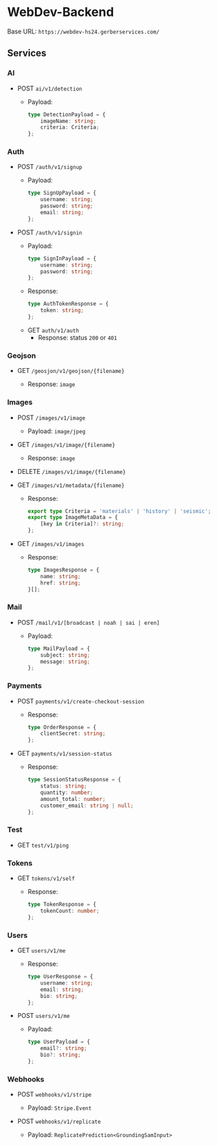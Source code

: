 # WebDev-Backend

Base URL: `https://webdev-hs24.gerberservices.com/`

## Services

### AI

- POST `ai/v1/detection`

  - Payload:
    ```ts
    type DetectionPayload = {
    	imageName: string;
    	criteria: Criteria;
    };
    ```

### Auth

- POST `/auth/v1/signup`

  - Payload:
    ```ts
    type SignUpPayload = {
    	username: string;
    	password: string;
    	email: string;
    };
    ```

- POST `/auth/v1/signin`

  - Payload:
    ```ts
    type SignInPayload = {
    	username: string;
    	password: string;
    };
    ```
  - Response:
    ```ts
    type AuthTokenResponse = {
    	token: string;
    };
    ```
  - GET `auth/v1/auth`
    - Response: status `200` or `401`

### Geojson

- GET `/geosjon/v1/geojson/{filename}`

  - Response: `image`

### Images

- POST `/images/v1/image`

  - Payload: `image/jpeg`

- GET `/images/v1/image/{filename}`

  - Response: `image`

- DELETE `/images/v1/image/{filename}`

- GET `/images/v1/metadata/{filename}`

  - Response:
    ```ts
    export type Criteria = 'materials' | 'history' | 'seismic';
    export type ImageMetaData = {
    	[key in Criteria]?: string;
    };
    ```

- GET `/images/v1/images`

  - Response:
    ```ts
    type ImagesResponse = {
    	name: string;
    	href: string;
    }[];
    ```

### Mail

- POST `/mail/v1/[broadcast | noah | sai | eren]`

  - Payload:
    ```ts
    type MailPayload = {
    	subject: string;
    	message: string;
    };
    ```

### Payments

- POST `payments/v1/create-checkout-session`

  - Response:
    ```ts
    type OrderResponse = {
    	clientSecret: string;
    };
    ```

- GET `payments/v1/session-status`

  - Response:
    ```ts
    type SessionStatusResponse = {
    	status: string;
    	quantity: number;
    	amount_total: number;
    	customer_email: string | null;
    };
    ```

### Test

- GET `test/v1/ping`

### Tokens

- GET `tokens/v1/self`

  - Response:
    ```ts
    type TokenResponse = {
    	tokenCount: number;
    };
    ```

### Users

- GET `users/v1/me`

  - Response:
    ```ts
    type UserResponse = {
    	username: string;
    	email: string;
    	bio: string;
    };
    ```

- POST `users/v1/me`

  - Payload:
    ```ts
    type UserPayload = {
    	email?: string;
    	bio?: string;
    };
    ```

### Webhooks

- POST `webhooks/v1/stripe`

  - Payload: `Stripe.Event`

- POST `webhooks/v1/replicate`

  - Payload: `ReplicatePrediction<GroundingSamInput>`

